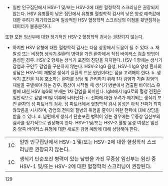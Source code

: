 - 일반 인구집단에서 HSV-1 및/또는 HSV-2에 대한 혈청학적 스크리닝은 권장되지 않는다. HSV 유병률이 낮은 집단에서 유형별 혈청학적 검사의 낮은 양성 예측값에 대한 우려가 제기되었으며 일상적인 HSV 혈청학적 스크리닝의 이점을 뒷받침하는 데이터가 불충분하다.

또한 모든 임신부에 대한 정기적인 HSV-2 혈청학적 검사는 권장되지 않는다.
- 하지만 HSV 유형에 대한 혈청학적 검사는 다음 상황에서 도움이 될 수 있다.
    a. 재발성 또는 비정형 생식기 질환의 병력을 가진 환자에서 직접 바이러스 검출 방법이 음성인 경우. HSV-2 항체는 생식기 포진의 진단을 지지한다. HSV-1 항체는 생식기 감염과 구인두 감염을 구분하지 않는다. HSV-2 IgG 음성, HSV-1 IgG 양성 환자의 상담은 HSV-1이 재발성 생식기 질환의 드문 원인이라는 점을 고려해야 한다.
    b. 생식기 포진을 처음 호소하는 환자를 상담 및 관리하기 위해 1차 감염과 기존 감염의 재발을 구별해야 하는 경우. 증상이 시작될 때 생식기 병변에서 검출된 바이러스 유형에 대한 HSV IgG의 부재는 1차 감염을 의미한다. IgM에서 IgG로의 혈청 전환은 일반적으로 감염 90일 이후에 나타난다.
    c. 전파에 대한 우려가 제기되는 생식기 포진 환자의 성 파트너의 검사. 성 파트너에서 혈청학적 검사 음성은 아직 전파가 되지 않았음을 시사하며, 감염의 전파와 질병의 위험을 줄이기 위한 전략에 대해 상담을 받을 수 있다.
    d. 남편에게 생식기 단순포진 병력이 있는 경우에는 무증상 임신부의 검사를 정기적으로 권장해야 한다. HSV-1 및/또는 HSV-2 혈청 음성 여성은 임신 중 양쪽 바이러스 유형에 대한 새로운 감염 예방에 대해 상담해야 한다.

| | |
| :-- | :------------------------------------------------------------------------------------------------------------------------------------------------------------------------------------------------------------------------------------------ |
| 1C | 일반 인구집단에서 HSV-1 및/또는 HSV-2에 대한 혈청학적 스크리닝은 권장되지 않는다. |
| 1C | 생식기 단순포진 병력이 있는 남편을 가진 무증상 임신부는 임신 중 HSV-1 및/또는 HSV-2에 대한 혈청학적 스크리닝이 권장된다. |

<PAGE>129